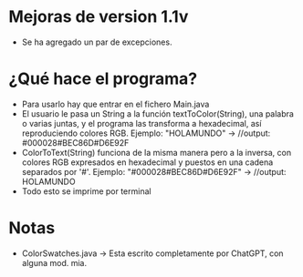 # Mejoras de version 1.1v
- Se ha agregado un par de excepciones.

# ¿Qué hace el programa?
- Para usarlo hay que entrar en el fichero Main.java
- El usuario le pasa un String a la función textToColor(String), una palabra o varias juntas, y el programa las transforma a hexadecimal, así reproduciendo colores RGB. Ejemplo: "HOLAMUNDO" -> //output: #000028#BEC86D#D6E92F
- ColorToText(String) funciona de la misma manera pero a la inversa, con colores RGB expresados en hexadecimal y puestos en una cadena separados por '#'. Ejemplo: "#000028#BEC86D#D6E92F" -> //output: HOLAMUNDO
- Todo esto se imprime por terminal

# Notas
- ColorSwatches.java -> Esta escrito completamente por ChatGPT, con alguna mod. mia.




